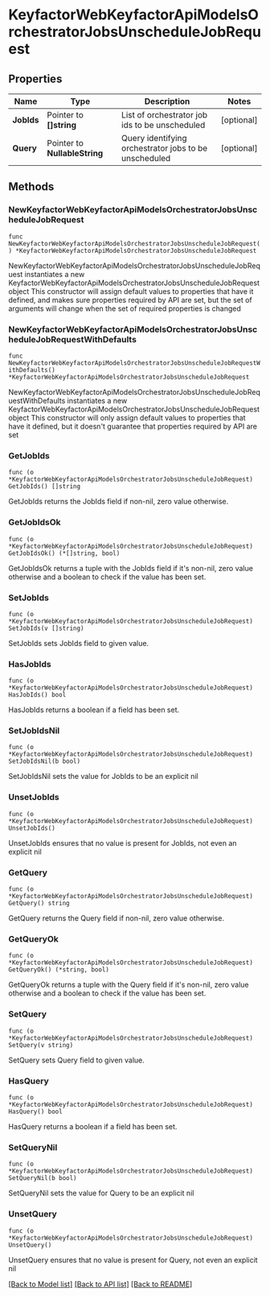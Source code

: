 # KeyfactorWebKeyfactorApiModelsOrchestratorJobsUnscheduleJobRequest

## Properties

Name | Type | Description | Notes
------------ | ------------- | ------------- | -------------
**JobIds** | Pointer to **[]string** | List of orchestrator job ids to be unscheduled | [optional] 
**Query** | Pointer to **NullableString** | Query identifying orchestrator jobs to be unscheduled | [optional] 

## Methods

### NewKeyfactorWebKeyfactorApiModelsOrchestratorJobsUnscheduleJobRequest

`func NewKeyfactorWebKeyfactorApiModelsOrchestratorJobsUnscheduleJobRequest() *KeyfactorWebKeyfactorApiModelsOrchestratorJobsUnscheduleJobRequest`

NewKeyfactorWebKeyfactorApiModelsOrchestratorJobsUnscheduleJobRequest instantiates a new KeyfactorWebKeyfactorApiModelsOrchestratorJobsUnscheduleJobRequest object
This constructor will assign default values to properties that have it defined,
and makes sure properties required by API are set, but the set of arguments
will change when the set of required properties is changed

### NewKeyfactorWebKeyfactorApiModelsOrchestratorJobsUnscheduleJobRequestWithDefaults

`func NewKeyfactorWebKeyfactorApiModelsOrchestratorJobsUnscheduleJobRequestWithDefaults() *KeyfactorWebKeyfactorApiModelsOrchestratorJobsUnscheduleJobRequest`

NewKeyfactorWebKeyfactorApiModelsOrchestratorJobsUnscheduleJobRequestWithDefaults instantiates a new KeyfactorWebKeyfactorApiModelsOrchestratorJobsUnscheduleJobRequest object
This constructor will only assign default values to properties that have it defined,
but it doesn't guarantee that properties required by API are set

### GetJobIds

`func (o *KeyfactorWebKeyfactorApiModelsOrchestratorJobsUnscheduleJobRequest) GetJobIds() []string`

GetJobIds returns the JobIds field if non-nil, zero value otherwise.

### GetJobIdsOk

`func (o *KeyfactorWebKeyfactorApiModelsOrchestratorJobsUnscheduleJobRequest) GetJobIdsOk() (*[]string, bool)`

GetJobIdsOk returns a tuple with the JobIds field if it's non-nil, zero value otherwise
and a boolean to check if the value has been set.

### SetJobIds

`func (o *KeyfactorWebKeyfactorApiModelsOrchestratorJobsUnscheduleJobRequest) SetJobIds(v []string)`

SetJobIds sets JobIds field to given value.

### HasJobIds

`func (o *KeyfactorWebKeyfactorApiModelsOrchestratorJobsUnscheduleJobRequest) HasJobIds() bool`

HasJobIds returns a boolean if a field has been set.

### SetJobIdsNil

`func (o *KeyfactorWebKeyfactorApiModelsOrchestratorJobsUnscheduleJobRequest) SetJobIdsNil(b bool)`

 SetJobIdsNil sets the value for JobIds to be an explicit nil

### UnsetJobIds
`func (o *KeyfactorWebKeyfactorApiModelsOrchestratorJobsUnscheduleJobRequest) UnsetJobIds()`

UnsetJobIds ensures that no value is present for JobIds, not even an explicit nil
### GetQuery

`func (o *KeyfactorWebKeyfactorApiModelsOrchestratorJobsUnscheduleJobRequest) GetQuery() string`

GetQuery returns the Query field if non-nil, zero value otherwise.

### GetQueryOk

`func (o *KeyfactorWebKeyfactorApiModelsOrchestratorJobsUnscheduleJobRequest) GetQueryOk() (*string, bool)`

GetQueryOk returns a tuple with the Query field if it's non-nil, zero value otherwise
and a boolean to check if the value has been set.

### SetQuery

`func (o *KeyfactorWebKeyfactorApiModelsOrchestratorJobsUnscheduleJobRequest) SetQuery(v string)`

SetQuery sets Query field to given value.

### HasQuery

`func (o *KeyfactorWebKeyfactorApiModelsOrchestratorJobsUnscheduleJobRequest) HasQuery() bool`

HasQuery returns a boolean if a field has been set.

### SetQueryNil

`func (o *KeyfactorWebKeyfactorApiModelsOrchestratorJobsUnscheduleJobRequest) SetQueryNil(b bool)`

 SetQueryNil sets the value for Query to be an explicit nil

### UnsetQuery
`func (o *KeyfactorWebKeyfactorApiModelsOrchestratorJobsUnscheduleJobRequest) UnsetQuery()`

UnsetQuery ensures that no value is present for Query, not even an explicit nil

[[Back to Model list]](../README.md#documentation-for-models) [[Back to API list]](../README.md#documentation-for-api-endpoints) [[Back to README]](../README.md)


